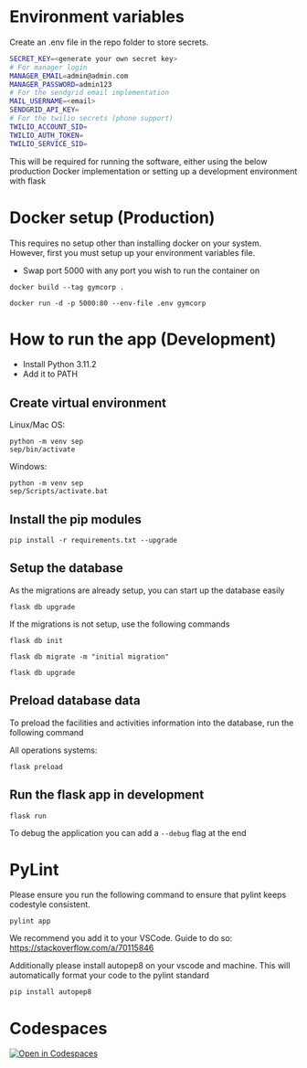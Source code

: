 # Environment variables

Create an .env file in the repo folder to store secrets.

```bash
SECRET_KEY=<generate your own secret key>
# For manager login
MANAGER_EMAIL=admin@admin.com
MANAGER_PASSWORD=admin123
# For the sendgrid email implementation
MAIL_USERNAME=<email>
SENDGRID_API_KEY=
# For the twilio secrets (phone support)
TWILIO_ACCOUNT_SID=
TWILIO_AUTH_TOKEN=
TWILIO_SERVICE_SID=
```

This will be required for running the software, either using the below production Docker implementation or setting up a development environment with flask

# Docker setup (Production)

This requires no setup other than installing docker on your system. However, first you must setup up your environment variables file.

-  Swap port 5000 with any port you wish to run the container on

```
docker build --tag gymcorp .
```

```
docker run -d -p 5000:80 --env-file .env gymcorp
```

# How to run the app (Development)

-  Install Python 3.11.2
-  Add it to PATH

## Create virtual environment

Linux/Mac OS:

```
python -m venv sep
sep/bin/activate
```

Windows:

```
python -m venv sep
sep/Scripts/activate.bat
```

## Install the pip modules

```
pip install -r requirements.txt --upgrade
```

## Setup the database

As the migrations are already setup, you can start up the database easily

```
flask db upgrade
```

If the migrations is not setup, use the following commands

```
flask db init
```

```
flask db migrate -m "initial migration"
```

```
flask db upgrade
```

## Preload database data

To preload the facilities and activities information into the database, run the following command

All operations systems:

```
flask preload
```

## Run the flask app in development

```
flask run
```

To debug the application you can add a `--debug` flag at the end

# PyLint

Please ensure you run the following command to ensure that pylint keeps codestyle consistent.

```
pylint app
```

We recommend you add it to your VSCode. Guide to do so: https://stackoverflow.com/a/70115846

Additionally please install autopep8 on your vscode and machine. This will automatically format your code to the pylint standard

```
pip install autopep8
```

# Codespaces

[![Open in Codespaces](https://classroom.github.com/assets/launch-codespace-f4981d0f882b2a3f0472912d15f9806d57e124e0fc890972558857b51b24a6f9.svg)](https://classroom.github.com/open-in-codespaces?assignment_repo_id=10162060)
